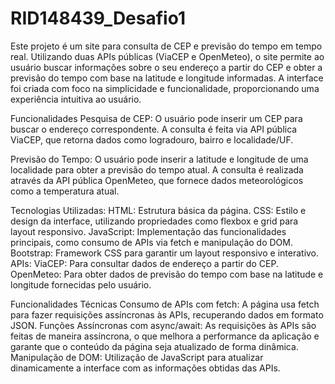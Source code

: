 # RID148439_Desafio1

Este projeto é um site para consulta de CEP e previsão do tempo em tempo real. Utilizando duas APIs públicas (ViaCEP e OpenMeteo), o site permite ao usuário buscar informações sobre o seu endereço a partir do CEP e obter a previsão do tempo com base na latitude e longitude informadas. A interface foi criada com foco na simplicidade e funcionalidade, proporcionando uma experiência intuitiva ao usuário.

Funcionalidades
Pesquisa de CEP: O usuário pode inserir um CEP para buscar o endereço correspondente. A consulta é feita via API pública ViaCEP, que retorna dados como logradouro, bairro e localidade/UF.

Previsão do Tempo: O usuário pode inserir a latitude e longitude de uma localidade para obter a previsão do tempo atual. A consulta é realizada através da API pública OpenMeteo, que fornece dados meteorológicos como a temperatura atual.

Tecnologias Utilizadas:
  HTML: Estrutura básica da página.
  CSS: Estilo e design da interface, utilizando propriedades como flexbox e grid para layout responsivo.
  JavaScript: Implementação das funcionalidades principais, como consumo de APIs via fetch e manipulação do DOM.
  Bootstrap: Framework CSS para garantir um layout responsivo e interativo.
APIs:
  ViaCEP: Para consultar dados de endereço a partir do CEP.
  OpenMeteo: Para obter dados de previsão do tempo com base na latitude e longitude fornecidas pelo usuário.

Funcionalidades Técnicas
  Consumo de APIs com fetch: A página usa fetch para fazer requisições assíncronas às APIs, recuperando dados em formato JSON.
  Funções Assíncronas com async/await: As requisições às APIs são feitas de maneira assíncrona, o que melhora a performance da aplicação e garante que o conteúdo da página seja atualizado de forma dinâmica.
  Manipulação de DOM: Utilização de JavaScript para atualizar dinamicamente a interface com as informações obtidas das APIs.
